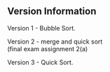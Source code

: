 ## Version Information

Version 1 - Bubble Sort.

Version 2 - merge and quick sort    
(final exam assignment 2(a)

Version 3 - Quick Sort.
